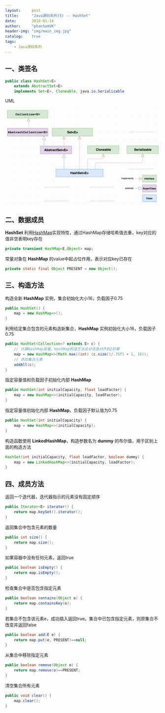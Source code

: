 ```yaml
---
layout:     post
title:      "Java源码系列(5) -- HashSet"
date:       2018-01-14
author:     "phantomVK"
header-img: "img/main_img.jpg"
catalog:    true
tags:
    - Java源码系列
---
```


## 一、类签名

```java
public class HashSet<E>
    extends AbstractSet<E>
    implements Set<E>, Cloneable, java.io.Serializable
```

UML

![HashMap_UML](/img/java/HashSet_UML.png)

## 二、数据成员

__HashSet__ 利用[HashMap](/2018/06/30/HashMap/)实现特性，通过HashMap存储哈希值去重，key对应的值非空表明key存在

```java
private transient HashMap<E,Object> map;
```

常量对象在 __HashMap__ 的value中起占位作用，表示对应key已存在

```java
private static final Object PRESENT = new Object();
```

## 三、构造方法

构造全新 __HashMap__ 实例，集合初始化大小16，负载因子0.75

```java
public HashSet() {
    map = new HashMap<>();
}
```

利用给定集合包含的元素构造新集合，__HashMap__ 实例初始化大小16，负载因子0.75

```java
public HashSet(Collection<? extends E> c) {
    // 计算HashMap容量，HashMap构造方法会对该值对齐到2的幂
    map = new HashMap<>(Math.max((int) (c.size()/.75f) + 1, 16));
    // 添加集合元素
    addAll(c);
}
```

指定容量值和负载因子初始化内部 __HashMap__

```java
public HashSet(int initialCapacity, float loadFactor) {
    map = new HashMap<>(initialCapacity, loadFactor);
}
```

指定容量值初始化内部 __HashMap__，负载因子默认值为0.75

```java
public HashSet(int initialCapacity) {
    map = new HashMap<>(initialCapacity);
}
```

构造函数使用 __LinkedHashMap__，构造参数名为 __dummy__ 的布尔值，用于区别上面的构造方法

```java
HashSet(int initialCapacity, float loadFactor, boolean dummy) {
    map = new LinkedHashMap<>(initialCapacity, loadFactor);
}
```

## 四、成员方法

返回一个迭代器，迭代器指示的元素没有固定顺序

```java
public Iterator<E> iterator() {
    return map.keySet().iterator();
}
```

返回集合中包含元素的数量

```java
public int size() {
    return map.size();
}
```

如果容器中没有任何元素，返回true

```java
public boolean isEmpty() {
    return map.isEmpty();
}
```

检查集合中是否包含指定元素

```java
public boolean contains(Object o) {
    return map.containsKey(o);
}
```

若集合不包含该元素e，成功插入返回true。集合中已包含指定元素，则原集合不改变并返回false

```java
public boolean add(E e) {
    return map.put(e, PRESENT)==null;
}
```

从集合中移除指定元素

```java
public boolean remove(Object o) {
    return map.remove(o)==PRESENT;
}
```

清空集合所有元素

```java
public void clear() {
    map.clear();
}
```

